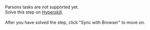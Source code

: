 Parsons tasks are not supported yet. <br>Solve this step on <a href="https://hyperskill.org/learn/step/28046">Hyperskill</a>. <br><br>After you have solved the step, click "Sync with Browser"  to move on.